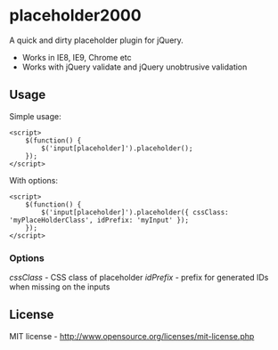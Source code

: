 # placeholder2000

A quick and dirty placeholder plugin for jQuery.

* Works in IE8, IE9, Chrome etc
* Works with jQuery validate and jQuery unobtrusive validation

## Usage

Simple usage:

    <script>
	    $(function() {
	        $('input[placeholder]').placeholder();
        });
	</script>
	
With options:

    <script>
	    $(function() {
	        $('input[placeholder]').placeholder({ cssClass: 'myPlaceHolderClass', idPrefix: 'myInput' });
        });
	</script>
	
### Options

*cssClass*	-	CSS class of placeholder
*idPrefix*	-	prefix for generated IDs when missing on the inputs

## License

MIT license - http://www.opensource.org/licenses/mit-license.php